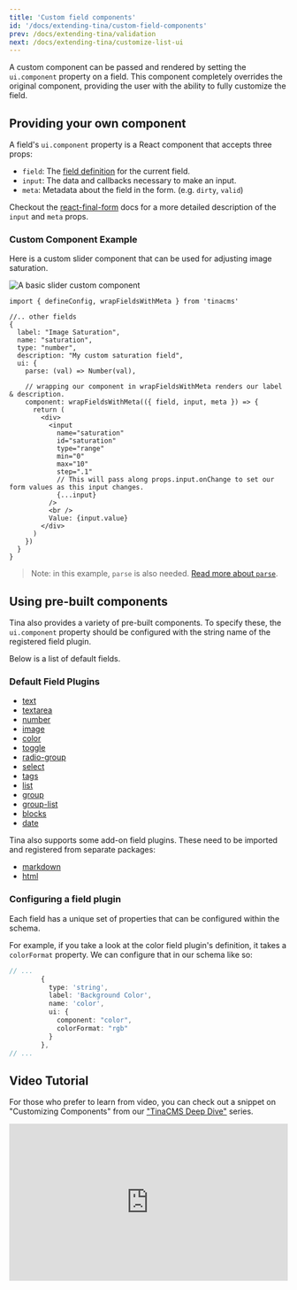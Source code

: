```yaml
---
title: 'Custom field components'
id: '/docs/extending-tina/custom-field-components'
prev: /docs/extending-tina/validation
next: /docs/extending-tina/customize-list-ui
---
```


A custom component can be passed and rendered by setting the `ui.component` property on a field. This component completely overrides the original component, providing the user with the ability to fully customize the field.

## Providing your own component

A field's `ui.component` property is a React component that accepts three props:

- `field`: The [field definition](https://tinacms.org/docs/reference/toolkit/fields) for the current field.
- `input`: The data and callbacks necessary to make an input.
- `meta`: Metadata about the field in the form. (e.g. `dirty`, `valid`)

Checkout the [react-final-form](https://github.com/final-form/react-final-form#fieldrenderprops) docs for a more detailed description of the `input` and `meta` props.

### Custom Component Example

Here is a custom slider component that can be used for adjusting image saturation.

![A basic slider custom component](https://res.cloudinary.com/forestry-demo/image/upload/v1652976482/tina-io/docs/extending-tina/image-saturation.png)

```tsx
import { defineConfig, wrapFieldsWithMeta } from 'tinacms'

//.. other fields
{
  label: "Image Saturation",
  name: "saturation",
  type: "number",
  description: "My custom saturation field",
  ui: {
    parse: (val) => Number(val),

    // wrapping our component in wrapFieldsWithMeta renders our label & description.
    component: wrapFieldsWithMeta(({ field, input, meta }) => {
      return (
        <div>
          <input
            name="saturation"
            id="saturation"
            type="range"
            min="0"
            max="10"
            step=".1"
            // This will pass along props.input.onChange to set our form values as this input changes.
            {...input}
          />
          <br />
          Value: {input.value}
        </div>
      )
    })
  }
}
```

> Note: in this example, `parse` is also needed. [Read more about `parse`](/docs/extending-tina/format-and-parse/).

## Using pre-built components

Tina also provides a variety of pre-built components. To specify these, the `ui.component` property should be configured with the string name of the registered field plugin.

Below is a list of default fields.

### Default Field Plugins

- [text](/docs/reference/toolkit/fields/text/)
- [textarea](/docs/reference/toolkit/fields/textarea/)
- [number](/docs/reference/toolkit/fields/number/)
- [image](/docs/reference/toolkit/fields/image/)
- [color](/docs/reference/toolkit/fields/color/)
- [toggle](/docs/reference/toolkit/fields/toggle/)
- [radio-group](/docs/reference/toolkit/fields/radio-group/)
- [select](/docs/reference/toolkit/fields/select/)
- [tags](/docs/reference/toolkit/fields/tags/)
- [list](/docs/reference/toolkit/fields/list/)
- [group](/docs/reference/toolkit/fields/group/)
- [group-list](/docs/reference/toolkit/fields/group-list/)
- [blocks](/docs/reference/toolkit/fields/blocks/)
- [date](/docs/reference/toolkit/fields/date/)

Tina also supports some add-on field plugins. These need to be imported and registered from separate packages:

- [markdown](/docs/reference/toolkit/fields/markdown/)
- [html](/docs/reference/toolkit/fields/html/)

### Configuring a field plugin

Each field has a unique set of properties that can be configured within the schema.

For example, if you take a look at the color field plugin's definition, it takes a `colorFormat` property. We can configure that in our schema like so:

```ts
// ...
        {
          type: 'string',
          label: 'Background Color',
          name: 'color',
          ui: {
            component: "color",
            colorFormat: "rgb"
          }
        },
// ...
```

## Video Tutorial

For those who prefer to learn from video, you can check out a snippet on "Customizing Components" from our ["TinaCMS Deep Dive"](https://www.youtube.com/watch?v=PcgnJDILv4w&list=PLPar4H9PHKVqoCwZy79PHr8-W_vA3lAOB&pp=iAQB) series.

<div style="position:relative;padding-top:56.25%;">
  <iframe width="560" frameborder="0" allowfullscreen
      style="position:absolute;top:0;left:0;width:100%;height:100%;" src="https://www.youtube.com/embed/amSRwAbgMR0?start=744" title="TinaCMS Deep Dive (Customizing Components)" allow="accelerometer; autoplay; clipboard-write; encrypted-media; gyroscope; picture-in-picture; web-share">
  </iframe>
</div>
